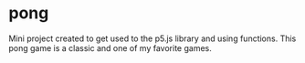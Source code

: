 # pong
Mini project created to get used to the p5.js library and using functions. This pong game is a classic and one of my favorite games.
